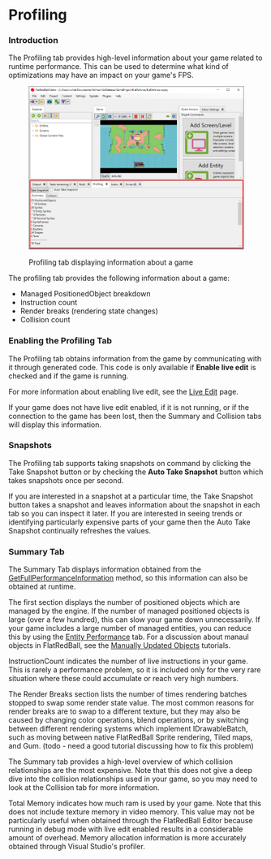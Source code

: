 # Profiling

### Introduction

The Profiling tab provides high-level information about your game related to runtime performance. This can be used to determine what kind of optimizations may have an impact on your game's FPS.

<figure><img src="../.gitbook/assets/image (124).png" alt=""><figcaption><p>Profiling tab displaying information about a game</p></figcaption></figure>

The profiling tab provides the following information about a game:

* Managed PositionedObject breakdown
* Instruction count
* Render breaks (rendering state changes)
* Collision count

### Enabling the Profiling Tab

The Profiling tab obtains information from the game by communicating with it through generated code. This code is only available if **Enable live edit** is checked and if the game is running.

For more information about enabling live edit, see the [Live Edit](enable-live-edit/) page.

If your game does not have live edit enabled, if it is not running, or if the connection to the game has been lost, then the Summary and Collision tabs will display this information.

### Snapshots

The Profiling tab supports taking snapshots on command by clicking the Take Snapshot button or by checking the **Auto Take Snapshot** button which takes snapshots once per second.

If you are interested in a snapshot at a particular time, the Take Snapshot button takes a snapshot and leaves information about the snapshot in each tab so you can inspect it later. If you are interested in seeing trends or identifying particularly expensive parts of your game then the Auto Take Snapshot continually refreshes the values.

### Summary Tab

The Summary Tab displays information obtained from the [GetFullPerformanceInformation](../api/flatredball/debugging/debugger/getfullperformanceinformation.md) method, so this information can also be obtained at runtime.

The first section displays the number of positioned objects which are managed by the engine. If the number of managed positioned objects is large (over a few hundred), this can slow your game down unnecessarily. If your game includes a large number of managed entities, you can reduce this by using the [Entity Performance](entities/entity-performance.md) tab. For a discussion about manaul objects in FlatRedBall, see the [Manually Updated Objects](../tutorials/code-tutorials/tutorials-a-walkthrough-on-improving-performance/flatredballxna-tutorials-manually-updated-objects/) tutorials.

InstructionCount indicates the number of live instructions in your game. This is rarely a performance problem, so it is included only for the very rare situation where these could accumulate or reach very high numbers.

The Render Breaks section lists the number of times rendering batches stopped to swap some render state value. The most common reasons for render breaks are to swap to a different texture, but they may also be caused by changing color operations, blend operations, or by switching between different rendering systems which implement IDrawableBatch, such as moving between native FlatRedBall Sprite rendering, Tiled maps, and Gum. (todo - need a good tutorial discussing how to fix this problem)

The Summary tab provides a high-level overview of which collision relationships are the most expensive. Note that this does not give a deep dive into the collision relationships used in your game, so you may need to look at the Collision tab for more information.

Total Memory indicates how much ram is used by your game. Note that this does not include texture memory in video memory. This value may not be particularly useful when obtained through the FlatRedBall Editor because running in debug mode with live edit enabled results in a considerable amount of overhead. Memory allocation information is more accurately obtained through Visual Studio's profiler.




